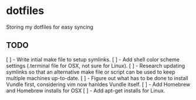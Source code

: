 dotfiles
========

Storing my dotfiles for easy syncing

## TODO
[ ] - Write intial make file to setup symlinks.
[ ] - Add shell color scheme settings (.terminal file for OSX, not sure for Linux).
[ ] - Research updating symlinks so that an alternative make file or script can be used to keep multiple machines up-to-date.
[ ] - Figure out what has to be done to install Vundle first, considering vim now hanldes Vundle itself.
[ ] - Add Homebrew and Homebrew installs for OSX
[ ] - Add apt-get installs for Linux.
